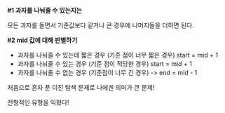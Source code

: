 **#1 과자를 나눠줄 수 있는지는**

모든 과자를 돌면서 기준값보다 같거나 큰 경우에 나머지들을 더하면 된다.

**#2 mid 값에 대해 판별하기**

- 과자를 나눠줄 수 있는데 짧은 경우 (기준 점이 너무 짧은 경우) start = mid + 1
- 과자를 나눠줄 수 있는 경우 (기준 점이 적당한 경우) start = mid + 1
- 과자를 나눠줄 수 없는 경우 (기준점이 너무 긴 경우) -> end = mid - 1



처음으로 혼자 푼 이진 탐색 문제로 나에겐 의미가 큰 문제!

전형적인 유형을 익혔다!